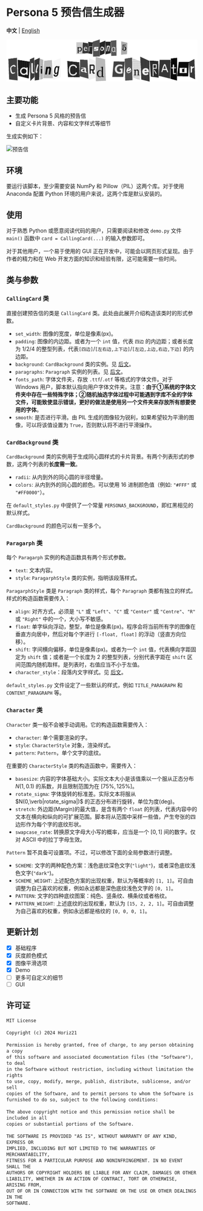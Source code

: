 # Persona 5 预告信生成器

**中文** | [English](README.md)

![标题](image/title.png)

## 主要功能

- 生成 Persona 5 风格的预告信
- 自定义卡片背景、内容和文字样式等细节

生成实例如下：

![预告信](iamge/persona5_card.png)

## 环境

要运行该脚本，至少需要安装 NumPy 和 Pillow（PIL）这两个库。对于使用 Anaconda 配置 Python 环境的用户来说，这两个库是默认安装的。

## 使用

对于熟悉 Python 或愿意阅读代码的用户，只需要阅读和修改 `demo.py` 文件 `main()` 函数中 `card = CallingCard(...)` 的输入参数即可。

对于其他用户，一个易于使用的 GUI 正在开发中，可能会以网页形式呈现。由于作者的精力和在 Web 开发方面的知识和经验有限，这可能需要一些时间。

## 类与参数

### `CallingCard` 类

直接创建预告信的类是 `CallingCard` 类。此处由此展开介绍构造该类时的形式参数。

- `set_width`: 图像的宽度，单位是像素(px)。
- `padding`: 图像的内边距。或者为一个 `int` 值，代表 `四边` 的内边距；或者长度为 1/2/4 的整型列表，代表`[四边]`/`[左右边,上下边]`/`[左边,上边,右边,下边]` 的内边距。
- `background`: `CardBackground` 类的实例。见 [后文](#cardbackground-类)。
- `paragraphs`: `Paragraph` 实例的列表。见 [后文](#paragarph-类)。
- `fonts_path`: 字体文件夹，存放 `.ttf`/`.otf` 等格式的字体文件。对于 Windows 用户，脚本默认指向用户字体文件夹。注意：**由于①系统的字体文件夹中存在一些特殊字体；②随机抽选字体过程中可能遇到字库不全的字体文件，可能致使显示错误，更好的做法是使用另一个文件夹来存放所有想要使用的字体**。
- `smooth`: 是否进行平滑。由 PIL 生成的图像较为锐利，如果希望较为平滑的图像，可以将该值设置为 `True`，否则默认将不进行平滑操作。

### `CardBackground` 类

`CardBackground` 类的实例用于生成同心圆样式的卡片背景。有两个列表形式的参数，这两个列表的**长度需一致**。

- `radii`: 从内到外的同心圆的半径增量。
- `colors`: 从内到外的同心圆的颜色。可以使用 16 进制颜色值（例如: `"#FFF"` 或 `"#FF0000"`）。

在 `default_styles.py` 中提供了一个常量 `PERSONA5_BACKGROUND`，即红黑相见的默认样式。

`CardBackground` 的颜色可以有一至多个。

### `Paragarph` 类

每个 `Paragarph` 实例的构造函数具有两个形式参数。

- `text`: 文本内容。
- `style`: `ParagarphStyle` 类的实例，指明该段落样式。

`ParagarphStyle` 类是 `Paragraph` 类的样式，每个 `Paragraph` 类都有独立的样式。样式的构造函数需要传入：

- `align`: 对齐方式，必须是 `"L"` 或 `"Left"`、`"C"` 或 `"Center"` 或 `"Centre"`、`"R"` 或 `"Right"` 中的一个，大小写不敏感。
- `float`: 单字纵向浮动，整型，单位是像素(px)。程序会将当前所有字的图像在垂直方向居中，然后对每个字进行 `[-float, float]` 的浮动（竖直方向位移）。
- `shift`: 字间横向偏移，单位是像素(px)。或者为一个 `int` 值，代表横向字距固定为 `shift` 值；或者是一个长度为 2 的整型列表，分别代表字距在 `shift` 区间范围内随机取样。是列表时，右值应当不小于左值。
- `character_style`：段落内文字样式。见 [后文](#character-类)。

`default_styles.py` 文件设定了一些默认的样式，例如 `TITLE_PARAGRAPH` 和 `CONTENT_PARAGRAPH` 等。

### `Character` 类

`Character` 类一般不会被手动调用。它的构造函数需要传入：

- `character`: 单个需要渲染的字。
- `style`: `CharacterStyle` 对象，渲染样式。
- `pattern`: `Pattern`，单个文字的底纹。

在重要的 `CharacterStyle` 类的构造函数中，需要传入：

- `basesize`: 内容的字体基础大小。实际文本大小是该值乘以一个服从正态分布 $N(1,0.1)$ 的系数，并且限制范围为在 $[75\%, 125\%]$。
- `rotate_sigma`: 字体旋转的标准差。实际文本将服从 $N(0,\verb|rotate_sigma|)$ 的正态分布进行旋转，单位为度(deg)。
- `stretch`: 外边距(Margin)的最大值，是含有两个 `float` 的列表，代表内容中的文本在横向和纵向的可扩展范围。脚本将从范围中采样一些值，产生夸张的四边形作为每个字的底纹形状。
- `swapcase_rate`: 转换原文字母大小写的概率，应当是一个 $[0,1]$ 间的数字。仅对 ASCII 中的拉丁字母生效。

`Pattern` 暂不具备可设置项。不过，可以修改下面的全局参数进行调整。

- `SCHEME`: 文字的两种配色方案：浅色底纹深色文字(`"light"`)，或者深色底纹浅色文字(`"dark"`)。
- `SCHEME_WEIGHT`: 上述配色方案的出现权重，默认为等概率的 `[1, 1]`。可自由调整为自己喜欢的权重，例如永远都是深色底纹浅色文字的 `[0, 1]`。
- `PATTERN`: 文字的四种底纹图案：纯色、竖条纹、横条纹或者格纹。
- `PATTERN_WEIGHT`: 上述底纹的出现权重，默认为 `[15, 2, 2, 1]`。可自由调整为自己喜欢的权重，例如永远都是格纹的 `[0, 0, 0, 1]`。

## 更新计划

- [x] 基础程序
- [x] 灰度颜色模式
- [x] 图像平滑选项
- [x] Demo
- [ ] 更多可自定义的细节
- [ ] GUI

## 许可证

```text
MIT License

Copyright (c) 2024 Horiz21

Permission is hereby granted, free of charge, to any person obtaining a copy
of this software and associated documentation files (the "Software"), to deal
in the Software without restriction, including without limitation the rights
to use, copy, modify, merge, publish, distribute, sublicense, and/or sell
copies of the Software, and to permit persons to whom the Software is
furnished to do so, subject to the following conditions:

The above copyright notice and this permission notice shall be included in all
copies or substantial portions of the Software.

THE SOFTWARE IS PROVIDED "AS IS", WITHOUT WARRANTY OF ANY KIND, EXPRESS OR
IMPLIED, INCLUDING BUT NOT LIMITED TO THE WARRANTIES OF MERCHANTABILITY,
FITNESS FOR A PARTICULAR PURPOSE AND NONINFRINGEMENT. IN NO EVENT SHALL THE
AUTHORS OR COPYRIGHT HOLDERS BE LIABLE FOR ANY CLAIM, DAMAGES OR OTHER
LIABILITY, WHETHER IN AN ACTION OF CONTRACT, TORT OR OTHERWISE, ARISING FROM,
OUT OF OR IN CONNECTION WITH THE SOFTWARE OR THE USE OR OTHER DEALINGS IN THE
SOFTWARE.
```
